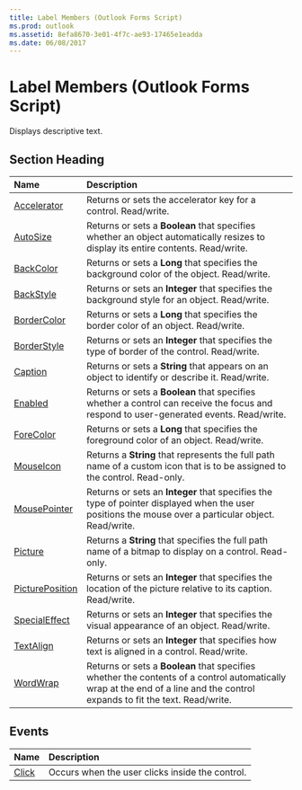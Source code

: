 ```yaml
---
title: Label Members (Outlook Forms Script)
ms.prod: outlook
ms.assetid: 8efa8670-3e01-4f7c-ae93-17465e1eadda
ms.date: 06/08/2017
---
```



# Label Members (Outlook Forms Script)

Displays descriptive text.


## Section Heading



|**Name**|**Description**|
|:-----|:-----|
| [Accelerator](label-accelerator-property-outlook-forms-script.md)|Returns or sets the accelerator key for a control. Read/write.|
| [AutoSize](label-autosize-property-outlook-forms-script.md)|Returns or sets a **Boolean** that specifies whether an object automatically resizes to display its entire contents. Read/write.|
| [BackColor](label-backcolor-property-outlook-forms-script.md)|Returns or sets a **Long** that specifies the background color of the object. Read/write.|
| [BackStyle](label-backstyle-property-outlook-forms-script.md)|Returns or sets an **Integer** that specifies the background style for an object. Read/write.|
| [BorderColor](label-bordercolor-property-outlook-forms-script.md)|Returns or sets a **Long** that specifies the border color of an object. Read/write.|
| [BorderStyle](label-borderstyle-property-outlook-forms-script.md)|Returns or sets an **Integer** that specifies the type of border of the control. Read/write.|
| [Caption](label-caption-property-outlook-forms-script.md)|Returns or sets a **String** that appears on an object to identify or describe it. Read/write.|
| [Enabled](label-enabled-property-outlook-forms-script.md)|Returns or sets a **Boolean** that specifies whether a control can receive the focus and respond to user-generated events. Read/write.|
| [ForeColor](label-forecolor-property-outlook-forms-script.md)|Returns or sets a **Long** that specifies the foreground color of an object. Read/write.|
| [MouseIcon](label-mouseicon-property-outlook-forms-script.md)|Returns a **String** that represents the full path name of a custom icon that is to be assigned to the control. Read-only.|
| [MousePointer](label-mousepointer-property-outlook-forms-script.md)|Returns or sets an **Integer** that specifies the type of pointer displayed when the user positions the mouse over a particular object. Read/write.|
| [Picture](label-picture-property-outlook-forms-script.md)|Returns a **String** that specifies the full path name of a bitmap to display on a control. Read-only.|
| [PicturePosition](label-pictureposition-property-outlook-forms-script.md)|Returns or sets an **Integer** that specifies the location of the picture relative to its caption. Read/write.|
| [SpecialEffect](label-specialeffect-property-outlook-forms-script.md)|Returns or sets an **Integer** that specifies the visual appearance of an object. Read/write.|
| [TextAlign](label-textalign-property-outlook-forms-script.md)|Returns or sets an **Integer** that specifies how text is aligned in a control. Read/write.|
| [WordWrap](label-wordwrap-property-outlook-forms-script.md)|Returns or sets a **Boolean** that specifies whether the contents of a control automatically wrap at the end of a line and the control expands to fit the text. Read/write.|



## Events



|**Name**|**Description**|
|:-----|:-----|
| [Click](label-click-event-outlook-forms-script.md)|Occurs when the user clicks inside the control.|



